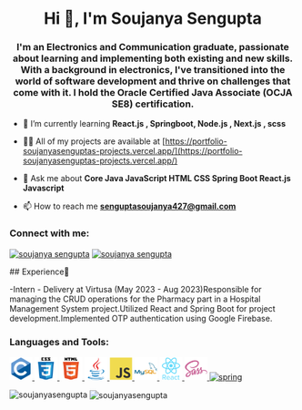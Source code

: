 <h1 align="center">Hi 👋, I'm Soujanya Sengupta</h1>
<h3 align="center">I'm an Electronics and Communication graduate, passionate about learning and implementing both existing and new skills. With a background in electronics, I've transitioned into the world of software development and thrive on challenges that come with it. I hold the Oracle Certified Java Associate (OCJA SE8) certification.</h3>

- 🌱 I’m currently learning **React.js , Springboot, Node.js , Next.js , scss**

- 👨‍💻 All of my projects are available at [https://portfolio-soujanyasenguptas-projects.vercel.app/](https://portfolio-soujanyasenguptas-projects.vercel.app/)

- 💬 Ask me about **Core Java JavaScript HTML CSS Spring Boot React.js Javascript**

- 📫 How to reach me **senguptasoujanya427@gmail.com**

<h3 align="left">Connect with me:</h3>
<p align="left">
<a href="https://www.linkedin.com/in/soujanya-s-2a9729165?utm_source=share&utm_campaign=share_via&utm_content=profile&utm_medium=android_app" target="blank"><img align="center" src="https://raw.githubusercontent.com/rahuldkjain/github-profile-readme-generator/master/src/images/icons/Social/linked-in-alt.svg" alt="soujanya sengupta" height="30" width="40" /></a>
<a href="https://www.hackerrank.com/profile/tintinsengod24" target="blank"><img align="center" src="https://raw.githubusercontent.com/rahuldkjain/github-profile-readme-generator/master/src/images/icons/Social/hackerearth.svg" alt="soujanya sengupta" height="30" width="40" /></a>
</p>
## Experience💼

-Intern - Delivery at Virtusa (May 2023 - Aug 2023)Responsible for managing the CRUD operations for the Pharmacy part in a Hospital Management System project.Utilized React and Spring Boot for project development.Implemented OTP authentication using Google Firebase.

<h3 align="left">Languages and Tools:</h3>
<p align="left"> <a href="https://www.cprogramming.com/" target="_blank" rel="noreferrer"> <img src="https://raw.githubusercontent.com/devicons/devicon/master/icons/c/c-original.svg" alt="c" width="40" height="40"/> </a> <a href="https://www.w3schools.com/css/" target="_blank" rel="noreferrer"> <img src="https://raw.githubusercontent.com/devicons/devicon/master/icons/css3/css3-original-wordmark.svg" alt="css3" width="40" height="40"/> </a> <a href="https://www.w3.org/html/" target="_blank" rel="noreferrer"> <img src="https://raw.githubusercontent.com/devicons/devicon/master/icons/html5/html5-original-wordmark.svg" alt="html5" width="40" height="40"/> </a> <a href="https://www.java.com" target="_blank" rel="noreferrer"> <img src="https://raw.githubusercontent.com/devicons/devicon/master/icons/java/java-original.svg" alt="java" width="40" height="40"/> </a> <a href="https://developer.mozilla.org/en-US/docs/Web/JavaScript" target="_blank" rel="noreferrer"> <img src="https://raw.githubusercontent.com/devicons/devicon/master/icons/javascript/javascript-original.svg" alt="javascript" width="40" height="40"/> </a> <a href="https://www.mysql.com/" target="_blank" rel="noreferrer"> <img src="https://raw.githubusercontent.com/devicons/devicon/master/icons/mysql/mysql-original-wordmark.svg" alt="mysql" width="40" height="40"/> </a> <a href="https://reactjs.org/" target="_blank" rel="noreferrer"> <img src="https://raw.githubusercontent.com/devicons/devicon/master/icons/react/react-original-wordmark.svg" alt="react" width="40" height="40"/> </a> <a href="https://sass-lang.com" target="_blank" rel="noreferrer"> <img src="https://raw.githubusercontent.com/devicons/devicon/master/icons/sass/sass-original.svg" alt="sass" width="40" height="40"/> </a> <a href="https://spring.io/" target="_blank" rel="noreferrer"> <img src="https://www.vectorlogo.zone/logos/springio/springio-icon.svg" alt="spring" width="40" height="40"/> </a> </p>

<p><img align="left" src="https://github-readme-stats.vercel.app/api/top-langs?username=soujanyasengupta&show_icons=true&theme=dark&locale=en&layout=compact" alt="soujanyasengupta" /></p>

<p>&nbsp;<img align="center" src="https://github-readme-stats.vercel.app/api?username=soujanyasengupta&show_icons=true&theme=dark&locale=en" alt="soujanyasengupta" /></p>

